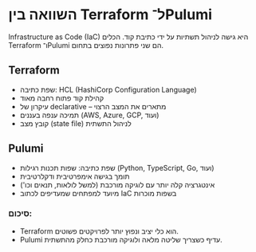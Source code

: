 # השוואה בין Terraform ל־Pulumi

Infrastructure as Code (IaC) היא גישה לניהול תשתיות על ידי כתיבת קוד. הכלים Terraform ו־Pulumi הם שני פתרונות נפוצים בתחום.

## Terraform
- שפת כתיבה: HCL (HashiCorp Configuration Language)
- קהילת קוד פתוח רחבה מאוד
- עיקרון של declarative – מתארים את המצב הרצוי
- תמיכה ענפה בעננים (AWS, Azure, GCP, ועוד)
- קובץ מצב (state file) לניהול התשתית

## Pulumi
- שפת כתיבה: שפות תכנות רגילות (Python, TypeScript, Go, ועוד)
- תומך בגישה אימפרטיבית ודקלרטיבית
- אינטגרציה קלה יותר עם לוגיקה מורכבת (למשל לולאות, תנאים וכו')
- מיועד למפתחים שמעדיפים לכתוב IaC בשפות מוכרות

### סיכום:
- Terraform הוא כלי יציב ונפוץ יותר לפרויקטים פשוטים.
- Pulumi עדיף כשצריך שליטה מלאה ולוגיקה מורכבת כחלק מהתשתית.

